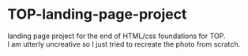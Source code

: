 # TOP-landing-page-project
landing page project for the end of HTML/css foundations for TOP.  
I am utterly uncreative so I just tried to recreate the photo from scratch.
